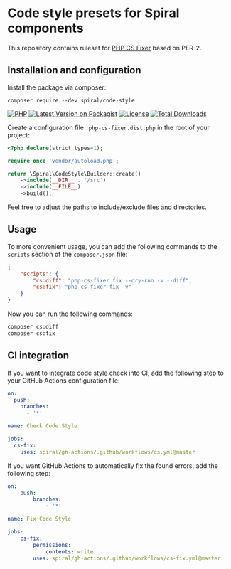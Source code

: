 # Code style presets for Spiral components

This repository contains ruleset for [PHP CS Fixer](https://github.com/PHP-CS-Fixer/PHP-CS-Fixer) based on PER-2.

## Installation and configuration

Install the package via composer:

```
composer require --dev spiral/code-style
```

[![PHP](https://img.shields.io/packagist/php-v/spiral/code-style.svg?style=flat-square&logo=php)](https://packagist.org/packages/spiral/code-style)
[![Latest Version on Packagist](https://img.shields.io/packagist/v/spiral/code-style.svg?style=flat-square&logo=packagist)](https://packagist.org/packages/spiral/code-style)
[![License](https://img.shields.io/packagist/l/spiral/code-style.svg?style=flat-square)](LICENSE.md)
[![Total Downloads](https://img.shields.io/packagist/dt/spiral/code-style.svg?style=flat-square)](https://packagist.org/packages/spiral/code-style)

Create a configuration file `.php-cs-fixer.dist.php` in the root of your project:

```php
<?php declare(strict_types=1);

require_once 'vendor/autoload.php';

return \Spiral\CodeStyle\Builder::create()
    ->include(__DIR__ . '/src')
    ->include(__FILE__)
    ->build();
```

Feel free to adjust the paths to include/exclude files and directories.

## Usage

To more convenient usage, you can add the following commands to the `scripts` section of the `composer.json` file:

```json
{
    "scripts": {
        "cs:diff": "php-cs-fixer fix --dry-run -v --diff",
        "cs:fix": "php-cs-fixer fix -v"
    }
}
```

Now you can run the following commands:

```bash
composer cs:diff
composer cs:fix
```

## CI integration

If you want to integrate code style check into CI, add the following step to your GitHub Actions configuration file:

```yaml
on:
  push:
    branches:
      - '*'

name: Check Code Style

jobs:
  cs-fix:
    uses: spiral/gh-actions/.github/workflows/cs.yml@master
```

If you want GitHub Actions to automatically fix the found errors, add the following step:

```yaml
on:
    push:
        branches:
            - '*'

name: Fix Code Style

jobs:
    cs-fix:
        permissions:
            contents: write
        uses: spiral/gh-actions/.github/workflows/cs-fix.yml@master
```
